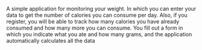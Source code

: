 A simple application for monitoring your weight. In which you can enter your data to get the number of calories you can consume per day. Also, if you register, you will be able to track how many calories you have already consumed and how many more you can consume. You fill out a form in which you indicate what you ate and how many grams, and the application automatically calculates all the data
